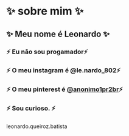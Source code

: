 #       ✨ sobre mim ✨

## ✨ Meu nome é Leonardo ✨
### ⚡ Eu não sou progamador⚡ 
### ⚡ O meu instagram é @le.nardo_802⚡ 
### ⚡ O meu pinterest é [@anonimo1pr2br](https://br.pinterest.com/anonimo1pr2br/)⚡ 
### ⚡ Sou curioso. ⚡ 
### 

leonardo.queiroz.batista
